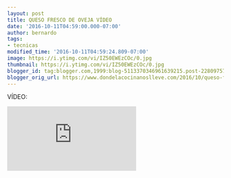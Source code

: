 ```yaml
---
layout: post
title: QUESO FRESCO DE OVEJA VÍDEO
date: '2016-10-11T04:59:00.000-07:00'
author: bernardo
tags:
- tecnicas
modified_time: '2016-10-11T04:59:24.809-07:00'
image: https://i.ytimg.com/vi/IZ50EWEzCOc/0.jpg
thumbnail: https://i.ytimg.com/vi/IZ50EWEzCOc/0.jpg
blogger_id: tag:blogger.com,1999:blog-5113370346961639215.post-2280975760479907705
blogger_orig_url: https://www.dondelacocinanoslleve.com/2016/10/queso-fresco-de-oveja.html
---
```


VÍDEO:
<iframe   class="YOUTUBE-iframe-video" data-thumbnail-src="https://i.ytimg.com/vi/IZ50EWEzCOc/0.jpg" src="https://www.youtube.com/embed/IZ50EWEzCOc?feature=player_embedded" frameborder="0" allowfullscreen></iframe>
